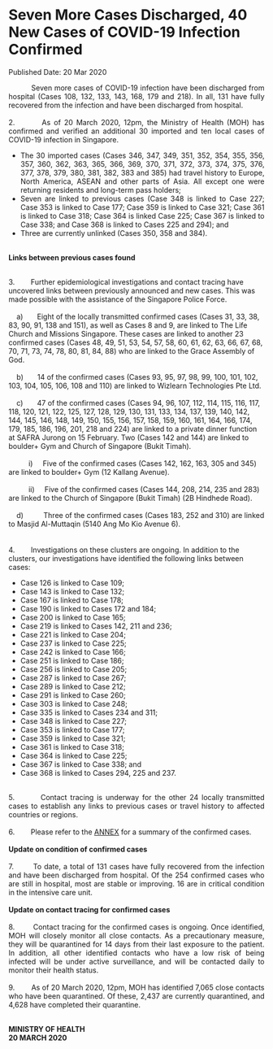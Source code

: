 <html>
    <meta http-equiv="Content-Type" content="text/html; charset=utf-8"/>
    <meta charset="utf-8"/>
    <title>Seven More Cases Discharged, 40 New Cases of COVID-19 Infection Confirmed</title>
    <body><h1>Seven More Cases Discharged, 40 New Cases of COVID-19 Infection Confirmed</h1>
    <p>Published Date: 20 Mar 2020</p> <p style="text-align: justify;">&nbsp; &nbsp; &nbsp; &nbsp; &nbsp; Seven more cases of COVID-19 infection have been discharged from hospital (Cases 108, 132, 133, 143, 168, 179 and 218). In all, 131 have fully recovered from the infection and have been discharged from hospital.<br><br>2.&nbsp; &nbsp; &nbsp; &nbsp; As of 20 March 2020, 12pm, the Ministry of Health (MOH) has confirmed and verified an additional 30 imported and ten local cases of COVID-19 infection in Singapore.</p> <ul><li style="text-align: justify;">The 30 imported cases (Cases 346, 347, 349, 351, 352, 354, 355, 356, 357, 360, 362, 363, 365, 366, 369, 370, 371, 372, 373, 374, 375, 376, 377, 378, 379, 380, 381, 382, 383 and 385) had travel history to Europe, North America, ASEAN and other parts of Asia. All except one were returning residents and long-term pass holders;</li><li style="text-align: justify;">Seven are linked to previous cases (Case 348 is linked to Case 227; Case 353 is linked to Case 177; Case 359 is linked to Case 321; Case 361 is linked to Case 318; Case 364 is linked Case 225; Case 367 is linked to Case 338; and Case 368 is linked to Cases 225 and 294); and</li><li style="text-align: justify;">Three are currently unlinked (Cases 350, 358 and 384).</li></ul><p style="text-align: justify;"><br><strong>Links between previous cases found</strong><p style=""><br>3.&nbsp; &nbsp; &nbsp; &nbsp; Further epidemiological investigations and contact tracing have uncovered links between previously announced and new cases. This was made possible with the assistance of the Singapore Police Force.<br><br>&nbsp; &nbsp; a)&nbsp; &nbsp; &nbsp; &nbsp;Eight of the locally transmitted confirmed cases (Cases 31, 33, 38, 83, 90, 91, 138 and 151), as well as Cases 8 and 9, are linked to The Life Church and Missions Singapore. These cases are linked to another 23 confirmed cases (Cases 48, 49, 51, 53, 54, 57, 58, 60, 61, 62, 63, 66, 67, 68, 70, 71, 73, 74, 78, 80, 81, 84, 88) who are linked to the Grace Assembly of God.<br><br>&nbsp; &nbsp; b)&nbsp; &nbsp; &nbsp; &nbsp;14 of the confirmed cases (Cases 93, 95, 97, 98, 99, 100, 101, 102, 103, 104, 105, 106, 108 and 110) are linked to Wizlearn Technologies Pte Ltd.<br><br>&nbsp; &nbsp; c)&nbsp; &nbsp; &nbsp; &nbsp;47 of the confirmed cases (Cases 94, 96, 107, 112, 114, 115, 116, 117, 118, 120, 121, 122, 125, 127, 128, 129, 130, 131, 133, 134, 137, 139, 140, 142, 144, 145, 146, 148, 149, 150, 155, 156, 157, 158, 159, 160, 161, 164, 166, 174, 179, 185, 186, 196, 201, 218 and 224) are linked to a private dinner function at SAFRA Jurong on 15 February. Two (Cases 142 and 144) are linked to boulder+ Gym and Church of Singapore (Bukit Timah).<br><br>&nbsp; &nbsp; &nbsp; &nbsp; &nbsp; i)&nbsp; &nbsp; &nbsp;Five of the confirmed cases (Cases 142, 162, 163, 305 and 345) are linked to boulder+ Gym (12 Kallang Avenue).<br><br>&nbsp; &nbsp; &nbsp; &nbsp; &nbsp; ii)&nbsp; &nbsp; &nbsp;Five of the confirmed cases (Cases 144, 208, 214, 235 and 283) are linked to the Church of Singapore (Bukit Timah) (2B Hindhede Road).<br><br>&nbsp; &nbsp; d)&nbsp; &nbsp; &nbsp; &nbsp; &nbsp; Three of the confirmed cases (Cases 183, 252 and 310) are linked to Masjid Al-Muttaqin (5140 Ang Mo Kio Avenue 6).<br><br><br>4.&nbsp; &nbsp; &nbsp; &nbsp; Investigations on these clusters are ongoing. In addition to the clusters, our investigations have identified the following links between cases:</p></p> <ul><li style="text-align: justify;">Case 126 is linked to Case 109; </li><li style="text-align: justify;">Case 143 is linked to Case 132; </li><li style="text-align: justify;">Case 167 is linked to Case 178; </li><li style="text-align: justify;">Case 190 is linked to Cases 172 and 184; </li><li style="text-align: justify;">Case 200 is linked to Case 165; </li><li style="text-align: justify;">Case 219 is linked to Cases 142, 211 and 236; </li><li style="text-align: justify;">Case 221 is linked to Case 204; </li><li style="text-align: justify;">Case 237 is linked to Case 225;</li><li style="text-align: justify;">Case 242 is linked to Case 166;</li><li style="text-align: justify;">Case 251 is linked to Case 186;</li><li style="text-align: justify;">Case 256 is linked to Case 205;</li><li style="text-align: justify;">Case 287 is linked to Case 267; </li><li style="text-align: justify;">Case 289 is linked to Case 212; </li><li style="text-align: justify;">Case 291 is linked to Case 260; </li><li style="text-align: justify;">Case 303 is linked to Case 248; </li><li style="text-align: justify;">Case 335 is linked to Cases 234 and 311; </li><li style="text-align: justify;">Case 348 is linked to Case 227;</li><li style="text-align: justify;">Case 353 is linked to Case 177;</li><li style="text-align: justify;">Case 359 is linked to Case 321;</li><li style="text-align: justify;">Case 361 is linked to Case 318;</li><li style="text-align: justify;">Case 364 is linked to Case 225;</li><li style="text-align: justify;">Case 367 is linked to Case 338; and</li><li style="text-align: justify;">Case 368 is linked to Cases 294, 225 and 237.</li></ul><p style="text-align: justify;"><br>5.&nbsp; &nbsp; &nbsp; &nbsp; Contact tracing is underway for the other 24 locally transmitted cases to establish any links to previous cases or travel history to affected countries or regions.<br><br>6.&nbsp; &nbsp; &nbsp; &nbsp; Please refer to the <u><a href="/docs/librariesprovider5/pressroom/press-releases/annex_moh-press-release---seven-more-cases-discharged-40-new-cases-of-covid-19-infection-confirmed-20-mar-2020.pdf?sfvrsn=e27a4fce_0" title="ANNEX_MOH Press Release - Seven more cases discharged, 40 new cases of COVID-19 infection confirmed, 20 Mar 2020">ANNEX</a></u>&nbsp;for a summary of the confirmed cases.<br><br><strong>Update on condition of confirmed cases<br><br></strong>7.&nbsp; &nbsp; <strong>&nbsp; &nbsp;&nbsp;</strong>To date, a total of 131 cases have fully recovered from the infection and have been discharged from hospital. Of the 254 confirmed cases who are still in hospital, most are stable or improving. 16 are in critical condition in the intensive care unit.<br><br><strong>Update on contact tracing for confirmed cases<br><br></strong>8.&nbsp; &nbsp; &nbsp; <strong>&nbsp;&nbsp;</strong>Contact tracing for the confirmed cases is ongoing. Once identified, MOH will closely monitor all close contacts. As a precautionary measure, they will be quarantined for 14 days from their last exposure to the patient. In addition, all other identified contacts who have a low risk of being infected will be under active surveillance, and will be contacted daily to monitor their health status.<br><br>9.&nbsp; &nbsp; &nbsp; &nbsp; As of 20 March 2020, 12pm, MOH has identified 7,065 close contacts who have been quarantined. Of these, 2,437 are currently quarantined, and 4,628 have completed their quarantine.</p><div> <p style="text-align: justify;"><strong><br>MINISTRY OF HEALTH<br></strong><strong>20 MARCH 2020</strong></p> </div></body>
</html>
